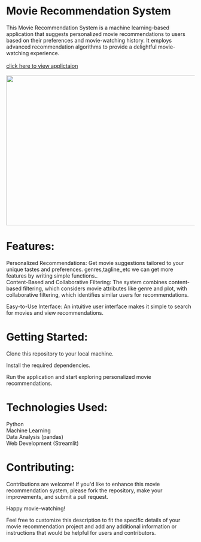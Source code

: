 # Movie Recommendation System
This Movie Recommendation System is a machine learning-based application that suggests personalized movie recommendations to users based on their preferences and movie-watching history. It employs advanced recommendation algorithms to provide a delightful movie-watching experience.<br><br>
<a href="https://movierecommendationsystem-narendersoppoju.streamlit.app/">click here to view applictaion</a><br><br>
<img src="https://www.passionateinmarketing.com/wp-content/uploads/2021/08/15.jpg" height="400" width="1000">

# Features:
Personalized Recommendations: Get movie suggestions tailored to your unique tastes and preferences.
genres,tagline,,etc we can get more features by writing simple functions..
<br>
Content-Based and Collaborative Filtering: The system combines content-based filtering, which considers movie attributes like genre and plot, with collaborative filtering, which identifies similar users for recommendations.

Easy-to-Use Interface: An intuitive user interface makes it simple to search for movies and view recommendations.


# Getting Started:
Clone this repository to your local machine.<br>

Install the required dependencies.<br>

Run the application and start exploring personalized movie recommendations.

# Technologies Used:
Python<br>
Machine Learning <br>
Data Analysis (pandas)<br>
Web Development (Streamlit)
# Contributing:
Contributions are welcome! If you'd like to enhance this movie recommendation system, please fork the repository, make your improvements, and submit a pull request.

Happy movie-watching!

Feel free to customize this description to fit the specific details of your movie recommendation project and add any additional information or instructions that would be helpful for users and contributors.
